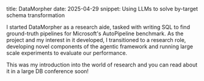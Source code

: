    title: DataMorpher
    date: 2025-04-29
    snippet: Using LLMs to solve by-target schema transformation
   

I started DataMorpher as a research aide, tasked with writing SQL to find ground-truth pipelines for Microsoft's AutoPipeline benchmark. 
As the project and my interest in it developed, I transitioned to a research role, developing novel components of the agentic framework and
running large scale experiments to evaluate our performance. 

This was my introduction into the world of research and you can read about it in a large DB conference soon!
   
   